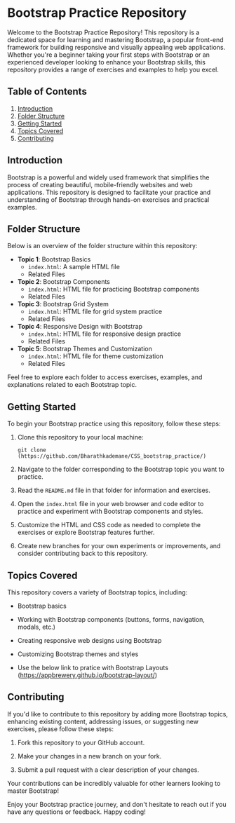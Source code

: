 # Bootstrap Practice Repository

Welcome to the Bootstrap Practice Repository! This repository is a dedicated space for learning and mastering Bootstrap, a popular front-end framework for building responsive and visually appealing web applications. Whether you're a beginner taking your first steps with Bootstrap or an experienced developer looking to enhance your Bootstrap skills, this repository provides a range of exercises and examples to help you excel.

## Table of Contents

1. [Introduction](#introduction)
2. [Folder Structure](#folder-structure)
3. [Getting Started](#getting-started)
4. [Topics Covered](#topics-covered)
5. [Contributing](#contributing)


## Introduction

Bootstrap is a powerful and widely used framework that simplifies the process of creating beautiful, mobile-friendly websites and web applications. This repository is designed to facilitate your practice and understanding of Bootstrap through hands-on exercises and practical examples.

## Folder Structure

Below is an overview of the folder structure within this repository:

- **Topic 1**: Bootstrap Basics
  - `index.html`: A sample HTML file
  - Related Files
- **Topic 2**: Bootstrap Components
  - `index.html`: HTML file for practicing Bootstrap components
  - Related Files
- **Topic 3**: Bootstrap Grid System
  - `index.html`: HTML file for grid system practice
  - Related Files
- **Topic 4**: Responsive Design with Bootstrap
  - `index.html`: HTML file for responsive design practice
  - Related Files
- **Topic 5**: Bootstrap Themes and Customization
  - `index.html`: HTML file for theme customization
  - Related Files

Feel free to explore each folder to access exercises, examples, and explanations related to each Bootstrap topic.

## Getting Started

To begin your Bootstrap practice using this repository, follow these steps:

1. Clone this repository to your local machine:

   ```shell
   git clone (https://github.com/Bharathkademane/CSS_bootstrap_practice/)
   ```

2. Navigate to the folder corresponding to the Bootstrap topic you want to practice.

3. Read the `README.md` file in that folder for information and exercises.

4. Open the `index.html` file in your web browser and code editor to practice and experiment with Bootstrap components and styles.

5. Customize the HTML and CSS code as needed to complete the exercises or explore Bootstrap features further.

6. Create new branches for your own experiments or improvements, and consider contributing back to this repository.

## Topics Covered

This repository covers a variety of Bootstrap topics, including:

- Bootstrap basics 
- Working with Bootstrap components (buttons, forms, navigation, modals, etc.)
- Creating responsive web designs using Bootstrap
- Customizing Bootstrap themes and styles

- Use the below link to pratice with Bootstrap Layouts (https://appbrewery.github.io/bootstrap-layout/)
## Contributing

If you'd like to contribute to this repository by adding more Bootstrap topics, enhancing existing content, addressing issues, or suggesting new exercises, please follow these steps:

1. Fork this repository to your GitHub account.

2. Make your changes in a new branch on your fork.

3. Submit a pull request with a clear description of your changes.

Your contributions can be incredibly valuable for other learners looking to master Bootstrap!


Enjoy your Bootstrap practice journey, and don't hesitate to reach out if you have any questions or feedback. Happy coding!
